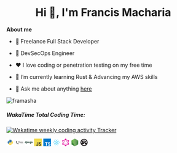 <!--
**framasha/framasha** is a ✨ _special_ ✨ repository because its `README.md` (this file) appears on your GitHub profile.

Here are some ideas to get you started:

- 🔭 I’m currently working on ...
- 🌱 I’m currently learning ...
- 👯 I’m looking to collaborate on ...
- 🤔 I’m looking for help with ...
- 💬 Ask me about ...
- 📫 How to reach me: ...
- 😄 Pronouns: ...
- ⚡ Fun fact: ...
-->

<h1 align="center">Hi 👋, I'm Francis Macharia</h1>

**About me**

- 💼 Freelance Full Stack Developer

- 💼 DevSecOps Engineer

- ❤️ I love coding or penetration testing on my free time

- 🌱 I’m currently learning Rust & Advancing my AWS skills

- 💬 Ask me about anything [here](https://twitter.com/framasharia)

<!-- ### Github Stats  
<div align="left"><img src="http://github-profile-summary-cards.vercel.app/api/cards/stats?username=framasha&theme=github_dark" align="left" style="width: 47%"/></div>  
 
 <div align="left"><img src="http://github-profile-summary-cards.vercel.app/api/cards/most-commit-language?username=framasha&theme=2077" align="left" style="width: 47%"/></div> 


</div>

<div align="center"><img src="http://github-readme-streak-stats.herokuapp.com?user=framasha&theme=black-ice&hide_border=true&date_format=j%20M%5B%20Y%5D"  style="width: 80%" /> -->


 
<!-- <div align="center">
   <img height="300px" src="https://activity-graph.herokuapp.com/graph?username=framasha&theme=github"/>
</div> -->
 

<!-- [![Top Langs](https://github-readme-stats.vercel.app/api/top-langs/?username=framasha&layout=compact&theme=vision-friendly-dark)] -->

<!--  ### Hacker Rank Badges:
 
 ![alt text](https://github.com/framasha/framasha/blob/main/1_Hacker_Rank_badges-removebg-preview.png) -->
 
 
<p align="left"> <img src="https://komarev.com/ghpvc/?username=framasha&label=Profile%20views&color=0e75b6&style=for-the-badge" alt="framasha" /> </p>
	
##### WakaTime Total Coding Time:
<a href="https://wakatime.com/@framasha" title="Data update every midnight"><img src="https://wakatime.com/badge/user/d2a22b7d-6c91-4b2d-bf0f-15426554e7ca.svg?style=social" alt="Wakatime weekly coding activity Tracker" /></a>


<code><img height="20" alt="python" src="https://raw.githubusercontent.com/github/explore/80688e429a7d4ef2fca1e82350fe8e3517d3494d/topics/python/python.png"></code>
<code><img height="20" alt="flask" src="https://raw.githubusercontent.com/github/explore/80688e429a7d4ef2fca1e82350fe8e3517d3494d/topics/flask/flask.png"></code>
<code><img height="20" alt="flask" src="https://raw.githubusercontent.com/github/explore/80688e429a7d4ef2fca1e82350fe8e3517d3494d/topics/django/django.png"></code>
<code><img height="20" alt="javascript" src="https://raw.githubusercontent.com/github/explore/80688e429a7d4ef2fca1e82350fe8e3517d3494d/topics/javascript/javascript.png"></code>
<code><img height="20" alt="typescript" src="https://raw.githubusercontent.com/github/explore/80688e429a7d4ef2fca1e82350fe8e3517d3494d/topics/typescript/typescript.png"></code>
<code><img height="20" alt="react" src="https://raw.githubusercontent.com/github/explore/80688e429a7d4ef2fca1e82350fe8e3517d3494d/topics/react/react.png"></code>
<code><img height="20" alt="graphql" src="https://raw.githubusercontent.com/github/explore/5c058a388828bb5fde0bcafd4bc867b5bb3f26f3/topics/graphql/graphql.png"></code>
<code><img height="20" alt="nodejs" src="https://raw.githubusercontent.com/github/explore/80688e429a7d4ef2fca1e82350fe8e3517d3494d/topics/nodejs/nodejs.png"></code>
<code><img height="20" alt="python" src="https://raw.githubusercontent.com/github/explore/80688e429a7d4ef2fca1e82350fe8e3517d3494d/topics/rust/rust.png"></code>

<!--
| <a href="https://github.com/framasha/github-readme-stats"><img align="center" src="https://github-readme-stats.vercel.app/api?username=framasha&show_icons=true&include_all_commits=true&theme=buefy&hide_border=true" alt="Framasha's github stats" /></a> | <a href="https://github.com/anuraghazra/github-readme-stats"><img align="center" src="https://github-readme-stats.vercel.app/api/top-langs/?username=framasha&layout=compact&theme=buefy&hide_border=true" /></a> |
| ------------- | ------------- |
-->
